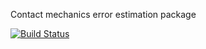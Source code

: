 Contact mechanics error estimation package

[![Build Status](https://travis-ci.org/piotrbartman/Contact-Mechanics.svg?branch=master)](https://travis-ci.org/piotrbartman/Contact-Mechanics)
